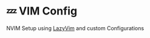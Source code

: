 # 💤 VIM Config

NVIM Setup using [LazyVim](https://github.com/LazyVim/LazyVim) and custom Configurations
